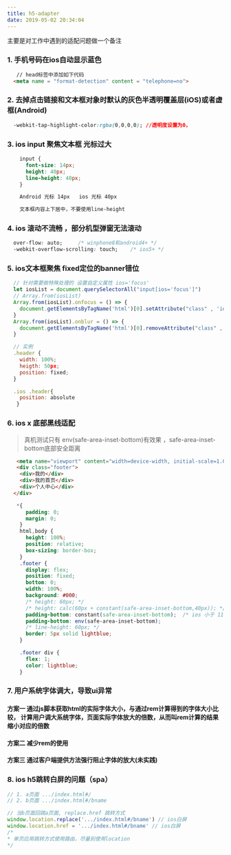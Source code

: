 ```yaml
---
title: h5-adapter
date: 2019-05-02 20:34:04
---
```

主要是对工作中遇到的适配问题做一个备注
<!-- more -->

### 1. 手机号码在ios自动显示蓝色

```html
   // head标签中添加如下代码
  <meta name = "format-detection" content = "telephone=no">
```

### 2. 去掉点击链接和文本框对象时默认的灰色半透明覆盖层(iOS)或者虚框(Android)

```css
  -webkit-tap-highlight-color:rgba(0,0,0,0); //透明度设置为0，
```

### 3. ios input 聚焦文本框 光标过大


```css
    input {
      font-size: 14px;
      height: 40px;
      line-height: 40px;
    }

    Android 光标 14px   ios 光标 40px

    文本框内容上下居中，不要使用line-height
```

### 4. ios 滚动不流畅 ，部分机型弹窗无法滚动

```css
  over-flow: auto;     /* winphone8和android4+ */
  -webkit-overflow-scrolling: touch;    /* ios5+ */
```

### 5. ios文本框聚焦 fixed定位的banner错位

```js
  // 针对需要做特殊处理的 设置自定义属性 ios='focus'
  let iosList = document.querySelectorAll("input[ios='focus']")
  // Array.from(iosList)
  Array.from(iosList).onfocus = () => {
    document.getElementsByTagName('html')[0].setAttribute("class" , 'ios')
  }
  Array.from(iosList).onblur = () => {
    document.getElementsByTagName('html')[0].removeAttribute("class" , 'ios')
  }

  // 实例
  .header {
    width: 100%;
    heigth: 50px;
    position: fixed;
  }

  .ios .header{
    position: absolute
   }

```

### 6. ios x 底部黑线适配

> 真机测试只有 env(safe-area-inset-bottom)有效果 ，safe-area-inset-bottom底部安全距离


```html
   <meta name="viewport" content="width=device-width, initial-scale=1.0,viewport-fit=cover">
   <div class="footer">
    <div>我的</div>
    <div>我的首页</div>
    <div>个人中心</div>
  </div>
```

```css
   *{
      padding: 0;
      margin: 0;
    }
    html,body {
      height: 100%;
      position: relative;
      box-sizing: border-box;
    }
    .footer {
      display: flex;
      position: fixed;
      bottom: 0;
      width: 100%;
      background: #000;
      /* height: 60px; */
      /* height: calc(60px + constant(safe-area-inset-bottom,40px)); */
      padding-bottom: constant(safe-area-inset-bottom);  /* ios 小于 11.2 */
      padding-bottom: env(safe-area-inset-bottom);
      /* line-height: 60px; */
      border: 5px solid lightblue;
    }

    .footer div {
      flex: 1;
      color: lightblue;
    }
```

### 7. 用户系统字体调大，导致ui异常

#### 方案一 通过js脚本获取html的实际字体大小，与通过rem计算得到的字体大小比较， 计算用户调大系统字体，页面实际字体放大的倍数，从而叫rem计算的结果缩小对应的倍数

#### 方案二 减少rem的使用

#### 方案三 通过客户端提供方法强行阻止字体的放大(未实践)

### 8. ios h5跳转白屏的问题（spa）

```js
// 1. a页面 .../index.html#/
// 2. b页面 .../index.html#/bname

// 当b页面回跳a页面, replace.href 跳转方式
window.location.replace('.../index.html#/bname') // ios白屏
window.location.href = '.../index.html#/bname' // ios白屏
/*
* 单页应用跳转方式使用路由，尽量别使用location
*/
```










